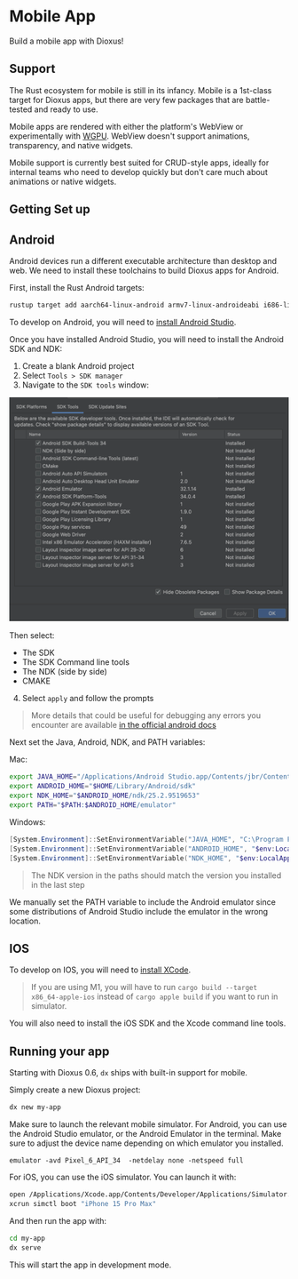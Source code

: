 # Mobile App

Build a mobile app with Dioxus!

## Support

The Rust ecosystem for mobile is still in its infancy. Mobile is a 1st-class target for Dioxus apps, but there are very few packages that are battle-tested and ready to use.

Mobile apps are rendered with either the platform's WebView or experimentally with [WGPU](https://github.com/DioxusLabs/blitz). WebView doesn't support animations, transparency, and native widgets.


Mobile support is currently best suited for CRUD-style apps, ideally for internal teams who need to develop quickly but don't care much about animations or native widgets.

## Getting Set up

## Android

Android devices run a different executable architecture than desktop and web. We need to install these toolchains to build Dioxus apps for Android.

First, install the Rust Android targets:

```sh
rustup target add aarch64-linux-android armv7-linux-androideabi i686-linux-android x86_64-linux-android
```

To develop on Android, you will need to [install Android Studio](https://developer.android.com/studio).

Once you have installed Android Studio, you will need to install the Android SDK and NDK:

1. Create a blank Android project
2. Select `Tools > SDK manager`
3. Navigate to the `SDK tools` window:

![NDK install window](/assets/static/android_ndk_install.png)

Then select:
- The SDK
- The SDK Command line tools
- The NDK (side by side)
- CMAKE

4. Select `apply` and follow the prompts

> More details that could be useful for debugging any errors you encounter are available [in the official android docs](https://developer.android.com/studio/intro/update#sdk-manager)

Next set the Java, Android, NDK, and PATH variables:

Mac:
```sh
export JAVA_HOME="/Applications/Android Studio.app/Contents/jbr/Contents/Home"
export ANDROID_HOME="$HOME/Library/Android/sdk"
export NDK_HOME="$ANDROID_HOME/ndk/25.2.9519653"
export PATH="$PATH:$ANDROID_HOME/emulator"
```

Windows:
```powershell
[System.Environment]::SetEnvironmentVariable("JAVA_HOME", "C:\Program Files\Android\Android Studio\jbr", "User")
[System.Environment]::SetEnvironmentVariable("ANDROID_HOME", "$env:LocalAppData\Android\Sdk", "User")
[System.Environment]::SetEnvironmentVariable("NDK_HOME", "$env:LocalAppData\Android\Sdk\ndk\25.2.9519653", "User")
```

> The NDK version in the paths should match the version you installed in the last step

We manually set the PATH variable to include the Android emulator since some distributions of Android Studio include the emulator in the wrong location.

## IOS

To develop on IOS, you will need to [install XCode](https://apps.apple.com/us/app/xcode/id497799835).

> If you are using M1, you will have to run `cargo build --target x86_64-apple-ios` instead of `cargo apple build` if you want to run in simulator.

You will also need to install the iOS SDK and the Xcode command line tools.

## Running your app

Starting with Dioxus 0.6, `dx` ships with built-in support for mobile.

Simply create a new Dioxus project:

```sh
dx new my-app
```

Make sure to launch the relevant mobile simulator. For Android, you can use the Android Studio emulator, or the Android Emulator in the terminal. Make sure to adjust the device name depending on which emulator you installed.

```shell
emulator -avd Pixel_6_API_34  -netdelay none -netspeed full
```

For iOS, you can use the iOS simulator. You can launch it with:

```sh
open /Applications/Xcode.app/Contents/Developer/Applications/Simulator.app
xcrun simctl boot "iPhone 15 Pro Max"
```

And then run the app with:

```sh
cd my-app
dx serve
```

This will start the app in development mode.
